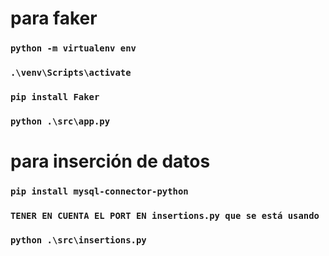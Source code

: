 # para faker
### `python -m virtualenv env`
### `.\venv\Scripts\activate`
### `pip install Faker`
### `python .\src\app.py`

# para inserción de datos
### `pip install mysql-connector-python`
### `TENER EN CUENTA EL PORT EN insertions.py que se está usando`
### `python .\src\insertions.py`